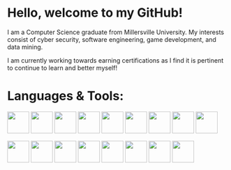 # Hello, welcome to my GitHub!
I am a Computer Science graduate from Millersville University. My interests consist of cyber security, software engineering, game development, and data mining.

I am currently working towards earning certifications as I find it is pertinent to continue to learn and better myself!

# Languages & Tools:
<img src="https://cdn.jsdelivr.net/gh/devicons/devicon/icons/python/python-original.svg" width="50"> <img src="https://cdn.jsdelivr.net/gh/devicons/devicon/icons/cplusplus/cplusplus-original.svg" width="50"/> <img src="https://cdn.jsdelivr.net/gh/devicons/devicon/icons/csharp/csharp-original.svg" width="50"/> <img src="https://cdn.jsdelivr.net/gh/devicons/devicon/icons/c/c-original.svg" width="50"/> <img src="https://cdn.jsdelivr.net/gh/devicons/devicon/icons/java/java-original.svg" width="50"/> <img src="https://cdn.jsdelivr.net/gh/devicons/devicon/icons/ocaml/ocaml-original.svg" width="50"/> <img src="https://cdn.jsdelivr.net/gh/devicons/devicon/icons/sqlite/sqlite-original.svg" width="50"/> <img src="https://cdn.jsdelivr.net/gh/devicons/devicon/icons/mysql/mysql-original.svg" width="50"/> <img src="https://cdn.jsdelivr.net/gh/devicons/devicon/icons/postgresql/postgresql-original.svg" width="50"/> 

<img src="https://cdn.jsdelivr.net/gh/devicons/devicon/icons/mongodb/mongodb-original.svg" width="50"/> <img src="https://cdn.jsdelivr.net/gh/devicons/devicon/icons/latex/latex-original.svg" width="50"/> <img src="https://cdn.jsdelivr.net/gh/devicons/devicon/icons/vscode/vscode-original.svg" width="50"/> <img src="https://cdn.jsdelivr.net/gh/devicons/devicon/icons/unity/unity-original.svg" width="50"/> <img src="https://cdn.jsdelivr.net/gh/devicons/devicon/icons/ruby/ruby-original.svg" width="50"/> <img src="https://cdn.jsdelivr.net/gh/devicons/devicon/icons/linux/linux-original.svg" width="50"/> <img src="https://cdn.jsdelivr.net/gh/devicons/devicon/icons/git/git-original.svg" width="50"/> <img src="https://cdn.jsdelivr.net/gh/devicons/devicon/icons/azure/azure-original.svg" width="50"/> 

<!--# Stats:

<!--[Top Langs](https://github-readme-stats.vercel.app/api/top-langs/?username=gabe2762&layout=compact&langs_count=8&hide=javascript,html&theme=radical)


<!--START_SECTION:waka-->
<!-- ![Code Time](http://img.shields.io/badge/Code%20Time-59%20hrs%2019%20mins-blue)

![Lines of code](https://img.shields.io/badge/From%20Hello%20World%20I%27ve%20Written-4%20Million%20lines%20of%20code-blue)

<!--END_SECTION:waka-->


<!--
**gabe2762/gabe2762** is a ✨ _special_ ✨ repository because its `README.md` (this file) appears on your GitHub profile.

Here are some ideas to get you started:

- 🔭 I’m currently working on ...
- 🌱 I’m currently learning ...
- 👯 I’m looking to collaborate on ...
- 🤔 I’m looking for help with ...
- 💬 Ask me about ...
- 📫 How to reach me: ...
- 😄 Pronouns: ...
- ⚡ Fun fact: ...
-->
